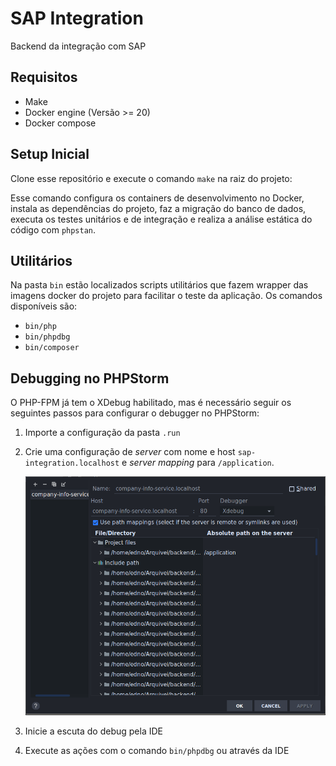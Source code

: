 # SAP Integration

Backend da integração com SAP

## Requisitos

+ Make
+ Docker engine (Versão >= 20)
+ Docker compose

## Setup Inicial

Clone esse repositório e execute o comando `make` na raiz do projeto:

Esse comando configura os containers de desenvolvimento no Docker, instala as dependências do projeto, faz a migração do
banco de dados, executa os testes unitários e de integração e realiza a análise estática do código com `phpstan`.

## Utilitários

Na pasta `bin` estão localizados scripts utilitários que fazem wrapper das imagens docker do projeto para facilitar o
teste da aplicação. Os comandos disponíveis são:

* `bin/php`
* `bin/phpdbg`
* `bin/composer`

## Debugging no PHPStorm

O PHP-FPM já tem o XDebug habilitado, mas é necessário seguir os seguintes passos para configurar o debugger no
PHPStorm:

1. Importe a configuração da pasta `.run`
2. Crie uma configuração de _server_ com nome e host `sap-integration.localhost` e _server mapping_ para `/application`.

   ![ServerConfig](docs/img/server-config.png)

3. Inicie a escuta do debug pela IDE
4. Execute as ações com o comando `bin/phpdbg` ou através da IDE
